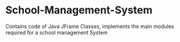 # School-Management-System
Contains code of Java JFrame Classes, implements the main modules required for a school management System
